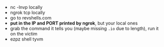 * nc -lnvp <PORT> locally
* ngrok tcp <PORT> locally
* go to revshells.com
* **put in the IP and PORT printed by ngrok**, but your local ones
* grab the command it tells you (maybe missing `.io` due to length), run it on the victim
* ezpz shell tyvm